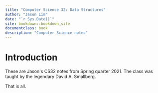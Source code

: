 ```yaml
---
title: "Computer Science 32: Data Structures"
author: "Jason Lim"
date: "`r Sys.Date()`"
site: bookdown::bookdown_site
documentclass: book
description: "Computer Science notes"
---
```


# Introduction

These are Jason's CS32 notes from Spring quarter 2021. The class was taught by the legendary David A. Smallberg.

That is all.
